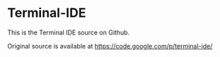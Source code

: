Terminal-IDE
============

This is the Terminal IDE source on Github.

Original source is available at https://code.google.com/p/terminal-ide/
